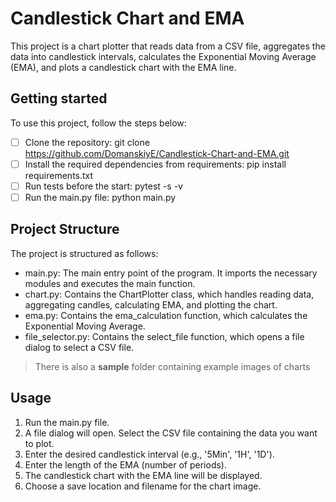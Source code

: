 # Candlestick Chart and EMA


This project is a chart plotter that reads data from a CSV file, aggregates the data into candlestick intervals, calculates the Exponential Moving Average (EMA), and plots a candlestick chart with the EMA line.
## Getting started

To use this project, follow the steps below:

- [ ] Clone the repository: git clone https://github.com/DomanskiyE/Candlestick-Chart-and-EMA.git
- [ ] Install the required dependencies from requirements: pip install requirements.txt
- [ ] Run tests before the start: pytest -s -v
- [ ] Run the main.py file: python main.py

## Project Structure

The project is structured as follows:

- main.py: The main entry point of the program. It imports the necessary modules and executes the main function.
- chart.py: Contains the ChartPlotter class, which handles reading data, aggregating candles, calculating EMA, and plotting the chart.
- ema.py: Contains the ema_calculation function, which calculates the Exponential Moving Average.
- file_selector.py: Contains the select_file function, which opens a file dialog to select a CSV file.

 > There is also a **sample** folder containing example images of charts

## Usage

1. Run the main.py file.
2. A file dialog will open. Select the CSV file containing the data you want to plot.
3. Enter the desired candlestick interval (e.g., '5Min', '1H', '1D').
4. Enter the length of the EMA (number of periods).
5. The candlestick chart with the EMA line will be displayed.
6. Choose a save location and filename for the chart image.

